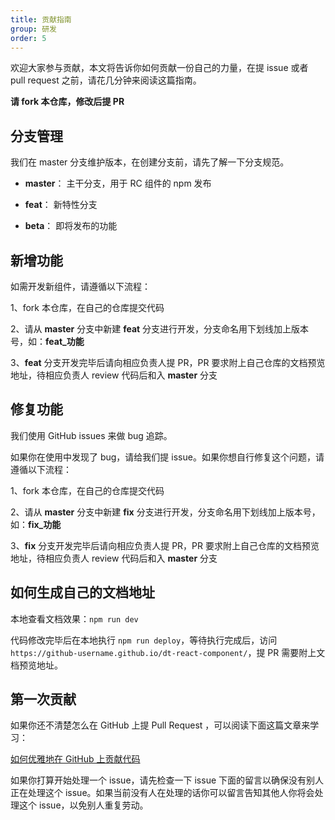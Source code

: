 ```yaml
---
title: 贡献指南
group: 研发
order: 5
---
```


欢迎大家参与贡献，本文将告诉你如何贡献一份自己的力量，在提 issue 或者 pull request 之前，请花几分钟来阅读这篇指南。

**请 fork 本仓库，修改后提 PR**

## 分支管理

我们在 master 分支维护版本，在创建分支前，请先了解一下分支规范。

-   **master**： 主干分支，用于 RC 组件的 npm 发布

-   **feat**： 新特性分支

-   **beta**： 即将发布的功能

## 新增功能

如需开发新组件，请遵循以下流程：

1、fork 本仓库，在自己的仓库提交代码

2、请从 **master** 分支中新建 **feat** 分支进行开发，分支命名用下划线加上版本号，如：**feat\_功能**

3、**feat** 分支开发完毕后请向相应负责人提 PR，PR 要求附上自己仓库的文档预览地址，待相应负责人 review 代码后和入 **master** 分支

## 修复功能

我们使用 GitHub issues 来做 bug 追踪。

如果你在使用中发现了 bug，请给我们提 issue。如果你想自行修复这个问题，请遵循以下流程：

1、fork 本仓库，在自己的仓库提交代码

2、请从 **master** 分支中新建 **fix** 分支进行开发，分支命名用下划线加上版本号，如：**fix\_功能**

3、**fix** 分支开发完毕后请向相应负责人提 PR，PR 要求附上自己仓库的文档预览地址，待相应负责人 review 代码后和入 **master** 分支

## 如何生成自己的文档地址

本地查看文档效果：`npm run dev`

代码修改完毕后在本地执行 `npm run deploy`，等待执行完成后，访问 `https://github-username.github.io/dt-react-component/`，提 PR 需要附上文档预览地址。

## 第一次贡献

如果你还不清楚怎么在 GitHub 上提 Pull Request ，可以阅读下面这篇文章来学习：

[如何优雅地在 GitHub 上贡献代码](https://segmentfault.com/a/1190000000736629)

如果你打算开始处理一个 issue，请先检查一下 issue 下面的留言以确保没有别人正在处理这个 issue。如果当前没有人在处理的话你可以留言告知其他人你将会处理这个 issue，以免别人重复劳动。
